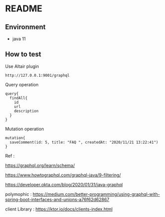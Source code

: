 # README


## Environment

* java 11



## How to test 

Use Altair plugin

    http://127.0.0.1:9001/graphql
    
    
Query operation

    query{
      findAll{
        id
        url
        description
      }
    }
    
        
Mutation operation 


    mutation{
      saveComment(id: 5, title: "FAQ ", createdAt: "2020/11/21 13:22:41")
    }



Ref : 
    
https://graphql.org/learn/schema/

https://www.howtographql.com/graphql-java/9-filtering/
    
https://developer.okta.com/blog/2020/01/31/java-graphql

polymophic : https://medium.com/better-programming/using-graphql-with-spring-boot-interfaces-and-unions-a76f62d62867

client Library : https://ktor.io/docs/clients-index.html